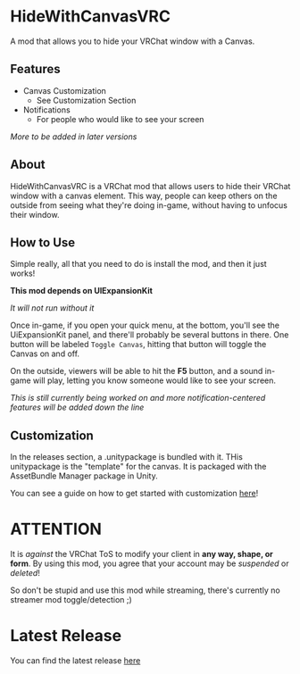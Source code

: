 # HideWithCanvasVRC
A mod that allows you to hide your VRChat window with a Canvas.

## Features

+ Canvas Customization
  + See Customization Section
+ Notifications
  + For people who would like to see your screen

*More to be added in later versions*

## About

HideWithCanvasVRC is a VRChat mod that allows users to hide their VRChat window with a canvas element. This way, people can keep others on the outside from seeing what they're doing in-game, without having to unfocus their window.

## How to Use

Simple really, all that you need to do is install the mod, and then it just works!

**This mod depends on UIExpansionKit**

*It will not run without it*

Once in-game, if you open your quick menu, at the bottom, you'll see the UiExpansionKit panel, and there'll probably be several buttons in there. One button will be labeled `Toggle Canvas`, hitting that button will toggle the Canvas on and off.

On the outside, viewers will be able to hit the **F5** button, and a sound in-game will play, letting you know someone would like to see your screen.

*This is still currently being worked on and more notification-centered features will be added down the line*

## Customization

In the releases section, a .unitypackage is bundled with it. THis unitypackage is the "template" for the canvas. It is packaged with the AssetBundle Manager package in Unity.

You can see a guide on how to get started with customization [here](https://github.com/200Tigersbloxed/UnityMods/blob/main/HideWithCanvasVRC/CUSTOMIZATION.md)!

# ATTENTION

It is *against* the VRChat ToS to modify your client in **any way, shape, or form**. By using this mod, you agree that your account may be *suspended* or *deleted*!

So don't be stupid and use this mod while streaming, there's currently no streamer mod toggle/detection ;)

# Latest Release

You can find the latest release [here](https://github.com/200Tigersbloxed/UnityMods/releases/tag/hwcv-v1.1.1)
